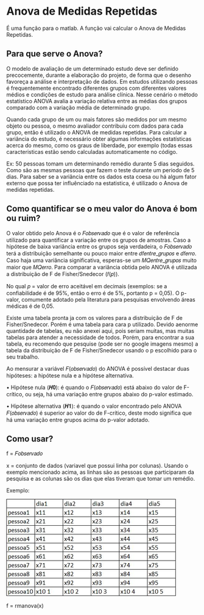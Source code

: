 # Anova de Medidas Repetidas
 
É uma função para o matlab. A função vai calcular o Anova de Medidas Repetidas.


## Para que serve o Anova?

O modelo de avaliação de um determinado estudo deve ser definido precocemente, durante a elaboração do projeto, de forma que o desenho favoreça a análise e interpretação de dados. Em estudos utilizando pessoas é frequentemente encontrado diferentes grupos com diferentes valores médios e condições de estudo para análise clínica. Nesse cenário o método estatístico ANOVA avalia a variação relativa entre as médias dos grupos comparado com a variação média de determinado grupo. 

Quando cada grupo de um ou mais fatores são medidos por um mesmo objeto ou pessoa, o mesmo avaliador contribuiu com dados para cada grupo, então é utilizado o ANOVA de medidas repetidas. Para calcular a variância do estudo, é necessário obter algumas informações estatísticas acerca do mesmo, como os graus de liberdade, por exemplo (todas essas caracteristicas estão sendo calculadas automaticamente no código.

Ex: 50 pessoas tomam um determinando remédio durante 5 dias seguidos. Como são as mesmas pessoas que fazem o teste durante um periodo de 5 dias. Para saber se a variância entre os dados esta coesa ou há algum fator externo que possa ter influênciado na estatistica, é utilizado o Anova de medidas repetidas.


## Como quantificar se o meu valor do Anova é bom ou ruim?

O valor obtido pelo Anova é o 𝐹𝑜𝑏𝑠𝑒𝑟𝑣𝑎𝑑𝑜 que é o valor de referência utilizado para quantificar a variação entre os grupos de amostras. Caso a hipótese de baixa variância entre os grupos seja verdadeira, o 𝐹𝑜𝑏𝑠𝑒𝑟𝑣𝑎𝑑𝑜 terá a distribuição semelhante ou pouco maior entre 𝑑𝑓𝑒𝑛𝑡𝑟𝑒_𝑔𝑟𝑢𝑝𝑜𝑠 e 𝑑𝑓𝑒𝑟𝑟𝑜. Caso haja uma variância significativa, esperas-se um 𝑀𝑄𝑒𝑛𝑡𝑟𝑒_𝑔𝑟𝑢𝑝𝑜𝑠 muito maior que 𝑀𝑄𝑒𝑟𝑟𝑜. Para comparar a variância obtida pelo ANOVA é utilizada a distribuição de F de Fisher/Snedecor (𝑓(𝑝)). 

No qual 𝑝 = valor de erro aceitável em decimais (exemplos: se a confiabilidade é de 95%, então o erro é de 5%, portanto p = 0,05). O p-valor, comumente adotado pela literatura para pesquisas envolvendo áreas médicas é de 0,05.

Existe uma tabela pronta ja com os valores para a distribuição de F de Fisher/Snedecor. Porém é uma tabela para cara p utilizado. Devido aenorme quantidade de tabelas, eu não anexei aqui, pois seriam muitas, mas muitas tabelas para atender a necessidade de todos. Porém, para encontrar a sua tabela, eu recomendo que pesquise (pode ser no google imagens mesmo) a tabela da distribuição de F de Fisher/Snedecor usando o p escolhido para o seu trabalho.

Ao mensurar a variável 𝐹(𝑜𝑏𝑠𝑒𝑟𝑣𝑎𝑑𝑜) do ANOVA é possível destacar duas hipóteses: a hipótese nula e a hipótese alternativa.

• Hipótese nula (𝑯𝟎): é quando o 𝐹(𝑜𝑏𝑠𝑒𝑟𝑣𝑎𝑑𝑜) está abaixo do valor de F-crítico, ou seja, há uma variação entre grupos abaixo do p-valor estimado.

• Hipótese alternativa (𝑯𝟏): é quando o valor encontrado pelo ANOVA 𝐹(𝑜𝑏𝑠𝑒𝑟𝑣𝑎𝑑𝑜) é superior ao valor do de F-crítico, deste modo significa que há uma variação entre grupos acima do p-valor adotado.

## Como usar?

f = 𝐹𝑜𝑏𝑠𝑒𝑟𝑣𝑎𝑑𝑜

x = conjunto de dados (variavel que possui linha por colunas).
Usando o exemplo mencionado acima, as linhas são as pessoas que participaram da pesquisa e as colunas são os dias que elas tiveram que tomar um remédio.

Exemplo:

![Exemplo de conjunto de dados](https://github.com/Arthurmgwork/Anova-de-Medidas-Repetidas/blob/main/Exemplo%20de%20dados.JPG)

f = rmanova(x)



